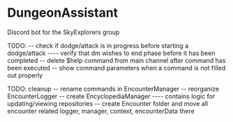 # DungeonAssistant
Discord bot for the SkyExplorers group

TODO:
-- check if dodge/attack is in progress before starting a dodge/attack
---- verify that dm wishes to end phase before it has been completed
-- delete $help command from main channel after command has been executed
-- show command parameters when a command is not filled out properly

TODO: cleanup
-- rename commands in EncounterManager
-- reorganize EncounterLogger
-- create EncyclopediaManager
---- contains logic for updating/viewing repositories
-- create Encounter folder and move all encounter related logger, manager, context, encounterData there